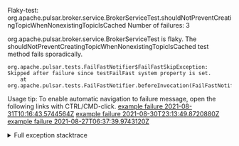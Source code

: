         
Flaky-test: org.apache.pulsar.broker.service.BrokerServiceTest.shouldNotPreventCreatingTopicWhenNonexistingTopicIsCached
Number of failures: 3

org.apache.pulsar.broker.service.BrokerServiceTest is flaky. The shouldNotPreventCreatingTopicWhenNonexistingTopicIsCached test method fails sporadically.

```
org.apache.pulsar.tests.FailFastNotifier$FailFastSkipException: Skipped after failure since testFailFast system property is set.
	at org.apache.pulsar.tests.FailFastNotifier.beforeInvocation(FailFastNotifier.java:88)

```

Usage tip: To enable automatic navigation to failure message, open the following links with CTRL/CMD-click.
[example failure 2021-08-31T10:16:43.5744564Z](https://github.com/apache/pulsar/runs/3471501156?check_suite_focus=true#step:10:2385)
[example failure 2021-08-30T23:13:49.8720880Z](https://github.com/apache/pulsar/runs/3467152431?check_suite_focus=true#step:9:1697)
[example failure 2021-08-27T06:37:39.9743120Z](https://github.com/apache/pulsar/runs/3440411059?check_suite_focus=true#step:9:3619)


<details>
<summary>Full exception stacktrace</summary>
<code><pre>
org.apache.pulsar.tests.FailFastNotifier$FailFastSkipException: Skipped after failure since testFailFast system property is set.
	at org.apache.pulsar.tests.FailFastNotifier.beforeInvocation(FailFastNotifier.java:88)

</pre></code>
</details>

